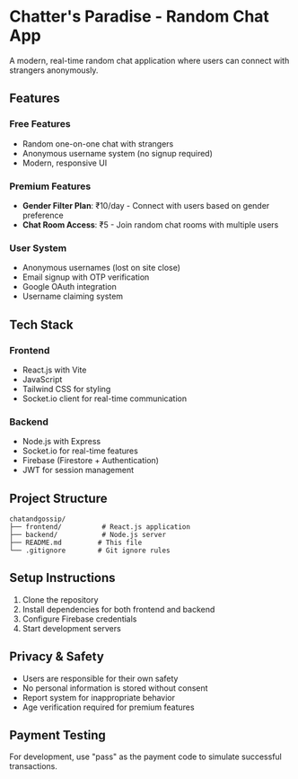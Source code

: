 # Chatter's Paradise - Random Chat App

A modern, real-time random chat application where users can connect with strangers anonymously.

## Features

### Free Features
- Random one-on-one chat with strangers
- Anonymous username system (no signup required)
- Modern, responsive UI

### Premium Features
- **Gender Filter Plan**: ₹10/day - Connect with users based on gender preference
- **Chat Room Access**: ₹5 - Join random chat rooms with multiple users

### User System
- Anonymous usernames (lost on site close)
- Email signup with OTP verification
- Google OAuth integration
- Username claiming system

## Tech Stack

### Frontend
- React.js with Vite
- JavaScript
- Tailwind CSS for styling
- Socket.io client for real-time communication

### Backend
- Node.js with Express
- Socket.io for real-time features
- Firebase (Firestore + Authentication)
- JWT for session management

## Project Structure

```
chatandgossip/
├── frontend/          # React.js application
├── backend/           # Node.js server
├── README.md         # This file
└── .gitignore        # Git ignore rules
```

## Setup Instructions

1. Clone the repository
2. Install dependencies for both frontend and backend
3. Configure Firebase credentials
4. Start development servers

## Privacy & Safety

- Users are responsible for their own safety
- No personal information is stored without consent
- Report system for inappropriate behavior
- Age verification required for premium features

## Payment Testing

For development, use "pass" as the payment code to simulate successful transactions. 